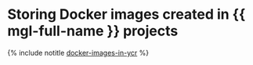 # Storing Docker images created in {{ mgl-full-name }} projects

{% include notitle [docker-images-in-ycr](../../_tutorials/infrastructure-management/docker-images-in-ycr.md) %}

